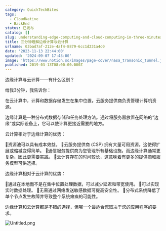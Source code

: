 ```yaml
---
category: QuickTechBites
tags:
  - CloudNative
  - BackEnd
status: 已发布
catalog: []
slug: understanding-edge-computing-and-cloud-computing-in-three-minutes
title: 三分钟理解边缘计算与云计算
urlname: 03bad7af-212e-4af4-8879-6cc1d231a4c0
date: '2023-11-13 22:44:00'
updated: '2024-09-07 17:43:00'
image: 'https://www.notion.so/images/page-cover/nasa_transonic_tunnel.jpg'
published: 2019-03-13T08:00:00.000Z
---
```


边缘计算与云计算——有什么区别？


给我3分钟，我告诉你：


在云计算中，计算和数据存储发生在集中位置，云服务提供商负责管理计算机资源。


边缘计算是一种分布式数据存储和任务处理方法。通过将服务器放置在网络的“边缘”或实际设备上，它可以使计算更接近需要的地方。


云计算相对于边缘计算的优势：


🔹资源池可以具有成本效益。
🔹云服务提供商 (CSP) 拥有大量可用资源，这使得扩展或缩减变得简单。
🔹通信服务提供商为您管理所有基础设施，而边缘计算通常更复杂，因此更需要实践。
🔹云计算存在的时间较长，这意味着有更多的提供商和服务模型可供选择。


边缘计算相对于云计算的优势：


🔸通过在本地而不是在集中位置处理数据，可以减少延迟和带宽使用。
🔸可以实现实时数据处理。
🔸无需通过网络发送敏感数据可提高安全性。
🔸分布式系统降低了单个节点发生故障并导致整个系统瘫痪的可能性。


边缘计算和云计算都是不错的选择，但哪一个最适合您取决于您的应用程序的要求。


![Untitled.png](https://prod-files-secure.s3.us-west-2.amazonaws.com/5d24fe63-e567-4804-86f9-9fdc62e13082/13581d9b-f241-4af1-9995-cb87504adaf1/Untitled.png?X-Amz-Algorithm=AWS4-HMAC-SHA256&X-Amz-Content-Sha256=UNSIGNED-PAYLOAD&X-Amz-Credential=ASIAZI2LB466XPU4U3SD%2F20250220%2Fus-west-2%2Fs3%2Faws4_request&X-Amz-Date=20250220T053748Z&X-Amz-Expires=3600&X-Amz-Security-Token=IQoJb3JpZ2luX2VjEI7%2F%2F%2F%2F%2F%2F%2F%2F%2F%2FwEaCXVzLXdlc3QtMiJIMEYCIQDFemHDK%2Bmy7RTjm%2BtjZhm1ixNaXLndIDOgmdAnXN33awIhAMSEDaSHiv35j%2BYEF7nKEbJkmpSqX8718%2F%2Fn7urinh6VKogECLf%2F%2F%2F%2F%2F%2F%2F%2F%2F%2FwEQABoMNjM3NDIzMTgzODA1IgyieLIHPcTnwk%2F8xwoq3AOxmdtaOQ0p7tiN6E0uG7V%2FBkZy6ZXyLVkcp1I8fzim0Ee7bkLCDJXPz6MQ1q7EaMLyF5ypmDyjYNUw2YtZGuPhIWBJEC5z3sk6hvD5PIzFqbq%2BGHv2Z963F%2BnNuBI%2BM7UMuCrrd74ZzLGLEBiOAtl%2B0HV0pRQ9fnYc7rTWEfGiQxKX7xmOsxP4oG4a0AT%2BCiIqWmkL1BgmPD3JsfnY7gYsn4m6I2WE%2FVUXlti5qlXbdHduY5RJkHcPol3FAp4EDY7FK4umh91IFWxHDlZ555SiUwQe1qw0Cfv%2Fv8MUZJtCadT1C8u3Rp99nQXcE6T1UD%2FNaseu15ChN7PoTN9H1ELFDQDJGVe0tTfyAYSbZKVYpdLpMoRdtyesMu2eyjwUlINrTMB6BtC8amcga%2BDkT3O9qKU%2BxkcQzYoncIAOfkbL9X4Ls13zMgCdtPoMiG0lS0g60w%2Bn5stH3%2Boyl7byuU2Pfa1%2FHLtSZ0e%2BSY37WzjjOcpgbf4LWx%2BZiepZ0IN3LGk2N7O5Kmxk5RQ6BxOYVNxCqwfGt1%2F7AckGJ5NSOCVToGwgIiAfL528yNj9FM9M6Ie%2Fxx%2B9JHzoSPu3FsIC3kXKoNR9woyJkIda1oIwFi0PHLUEufdWU6bGs55qXzDb%2FNq9BjqkAaom6YiR%2FToZuVxHqKqQWqr4QHGh8tC0AVrr7c6gHYYdHlxan8zNM39HbmjMCCJnUuqI%2BZJv%2B0CtKrVHaQw7cd4vwzAO8KPJ5y8MynRjxfBtDVLXHh9fk5YytAXsHR7Yzy7qVlJadM2mRQcCzwGK9njjJCH2%2FEWDWrzF8JsRMxW2xqo%2FvSRTv9nwlN6s1ReCYEZi6jhunrEF%2B8SD2V%2FEL9A5kwnS&X-Amz-Signature=8f75ea440037b8aab804634b8880ab472e98feb39b25188e1b9e11fe8da87664&X-Amz-SignedHeaders=host&x-id=GetObject)

